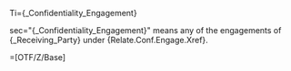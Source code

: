 Ti={_Confidentiality_Engagement}

sec="{_Confidentiality_Engagement}" means any of the engagements of {_Receiving_Party} under {Relate.Conf.Engage.Xref}.

=[OTF/Z/Base]
